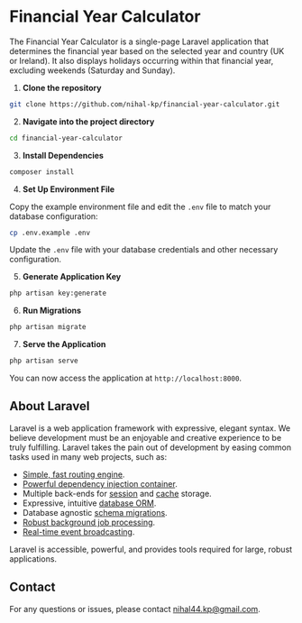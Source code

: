 # Financial Year Calculator

The Financial Year Calculator is a single-page Laravel application that determines the financial year based on the selected year and country (UK or Ireland). It also displays holidays occurring within that financial year, excluding weekends (Saturday and Sunday).

1. **Clone the repository**

```bash
git clone https://github.com/nihal-kp/financial-year-calculator.git
```

2. **Navigate into the project directory**

```bash
cd financial-year-calculator
```

3. **Install Dependencies**

```bash
composer install
```

4. **Set Up Environment File**

Copy the example environment file and edit the `.env` file to match your database configuration:

```bash
cp .env.example .env
```

Update the `.env` file with your database credentials and other necessary configuration.

5. **Generate Application Key**

```bash
php artisan key:generate
```

6. **Run Migrations**

```bash
php artisan migrate
```

7. **Serve the Application**

```bash
php artisan serve
```

You can now access the application at `http://localhost:8000`.

## About Laravel

Laravel is a web application framework with expressive, elegant syntax. We believe development must be an enjoyable and creative experience to be truly fulfilling. Laravel takes the pain out of development by easing common tasks used in many web projects, such as:

- [Simple, fast routing engine](https://laravel.com/docs/routing).
- [Powerful dependency injection container](https://laravel.com/docs/container).
- Multiple back-ends for [session](https://laravel.com/docs/session) and [cache](https://laravel.com/docs/cache) storage.
- Expressive, intuitive [database ORM](https://laravel.com/docs/eloquent).
- Database agnostic [schema migrations](https://laravel.com/docs/migrations).
- [Robust background job processing](https://laravel.com/docs/queues).
- [Real-time event broadcasting](https://laravel.com/docs/broadcasting).

Laravel is accessible, powerful, and provides tools required for large, robust applications.

## Contact

For any questions or issues, please contact [nihal44.kp@gmail.com](mailto:nihal44.kp@gmail.com).